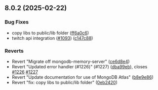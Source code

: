 ## 8.0.2 (2025-02-22)


### Bug Fixes

* copy libs to public/lib folder ([ff6a0c6](https://github.com/sahat/hackathon-starter/commit/ff6a0c61a8f7169391515ebe2ecf284c75776a6d))
* twitch api integration ([#1093](https://github.com/sahat/hackathon-starter/issues/1093)) ([c147c88](https://github.com/sahat/hackathon-starter/commit/c147c88df3e8a7d76569ba39011973c8632c6388))


### Reverts

* Revert "Migrate off mongodb-memory-server" ([ce6d8e4](https://github.com/sahat/hackathon-starter/commit/ce6d8e4135885fa6a4aeabe710f9be64233de855))
* Revert "Updated error handler (#1226)" (#1227) ([dba99eb](https://github.com/sahat/hackathon-starter/commit/dba99eb971246d17971c0d52d394fe3ca8ae1536)), closes [#1226](https://github.com/sahat/hackathon-starter/issues/1226) [#1227](https://github.com/sahat/hackathon-starter/issues/1227)
* Revert "Update documentation for use of MongoDB Atlas" ([b8e9e86](https://github.com/sahat/hackathon-starter/commit/b8e9e86c4b9f4f8567c55d362a475285859f84e0))
* Revert "fix: copy libs to public/lib folder" ([0eb2420](https://github.com/sahat/hackathon-starter/commit/0eb242098a490e00846dbff7b8c636f04a1ed7c8))



